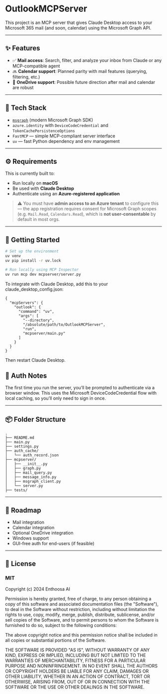 # OutlookMCPServer

This project is an MCP server that gives Claude Desktop access to your Microsoft 365 mail (and soon, calendar) using the Microsoft Graph API.

---

## ✨ Features

- ✅ **Mail access**: Search, filter, and analyze your inbox from Claude or any MCP-compatible agent
- 🔜 **Calendar support**: Planned parity with mail features (querying, filtering, etc.)
- 🚧 **OneDrive support**: Possible future direction after mail and calendar are robust

---

## 🧱 Tech Stack

- [`msgraph`](https://github.com/microsoftgraph/msgraph-sdk-python) (modern Microsoft Graph SDK)
- `azure.identity` with `DeviceCodeCredential` and `TokenCachePersistenceOptions`
- `FastMCP` — simple MCP-compliant server interface
- `uv` — fast Python dependency and env management

---

## ⚙️ Requirements

This is currently built to:

- Run locally on **macOS**
- Be used with **Claude Desktop**
- Authenticate using an **Azure-registered application**

> ⚠️ You must have **admin access to an Azure tenant** to configure this — the app registration requires consent for Microsoft Graph scopes (e.g. `Mail.Read`, `Calendars.Read`), which is **not user-consentable** by default in most orgs.

---

## 🚀 Getting Started

```bash
# Set up the environment
uv venv
uv pip install -r uv.lock

# Run locally using MCP Inspector
uv run mcp dev mcpserver/server.py
```
To integrate with Claude Desktop, add this to your claude_desktop_config.json:
```
{
  "mcpServers": {
    "outlook": {
      "command": "uv",
      "args": [
        "--directory",
        "/absolute/path/to/OutlookMCPServer",
        "run",
        "mcpserver/main.py"
      ]
    }
  }
}
```
Then restart Claude Desktop.

## 🔐 Auth Notes

The first time you run the server, you’ll be prompted to authenticate via a browser window. This uses the Microsoft DeviceCodeCredential flow with local caching, so you’ll only need to sign in once.

---

## 📦 Folder Structure
```
.
├── README.md
├── main.py
├── settings.py
├── auth_cache/
│   └── auth_record.json
├── mcpserver/
│   ├── __init__.py
│   ├── graph.py
│   ├── mail_query.py
│   ├── message_info.py
│   ├── msgraph_client.py
│   └── server.py
├── tests/
```

---

## 📌 Roadmap
- Mail integration
- Calendar integration
- Optional OneDrive integration
- Windows support
- GUI-free auth for end-users (if feasible)

---

## 📄 License
### MIT

Copyright (c) 2024 Enthoosa AI

Permission is hereby granted, free of charge, to any person obtaining a copy
of this software and associated documentation files (the "Software"), to deal
in the Software without restriction, including without limitation the rights
to use, copy, modify, merge, publish, distribute, sublicense, and/or sell
copies of the Software, and to permit persons to whom the Software is
furnished to do so, subject to the following conditions:

The above copyright notice and this permission notice shall be included in all
copies or substantial portions of the Software.

THE SOFTWARE IS PROVIDED "AS IS", WITHOUT WARRANTY OF ANY KIND, EXPRESS OR
IMPLIED, INCLUDING BUT NOT LIMITED TO THE WARRANTIES OF MERCHANTABILITY,
FITNESS FOR A PARTICULAR PURPOSE AND NONINFRINGEMENT. IN NO EVENT SHALL THE
AUTHORS OR COPYRIGHT HOLDERS BE LIABLE FOR ANY CLAIM, DAMAGES OR OTHER
LIABILITY, WHETHER IN AN ACTION OF CONTRACT, TORT OR OTHERWISE, ARISING FROM,
OUT OF OR IN CONNECTION WITH THE SOFTWARE OR THE USE OR OTHER DEALINGS IN THE
SOFTWARE.